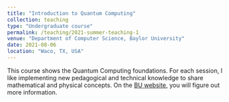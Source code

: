 ```yaml
---
title: "Introduction to Quantum Computing"
collection: teaching
type: "Undergraduate course"
permalink: /teaching/2021-summer-teaching-1
venue: "Department of Computer Science, Baylor University"
date: 2021-08-06
location: "Waco, TX, USA"
---
```


This course shows the Quantum Computing foundations. For each session, 
I like implementing new pedagogical and technical knowledge 
to share mathematical and physical concepts. 
On the [BU website](https://tinyurl.com/yhgalmw6), you will 
figure out more information.

